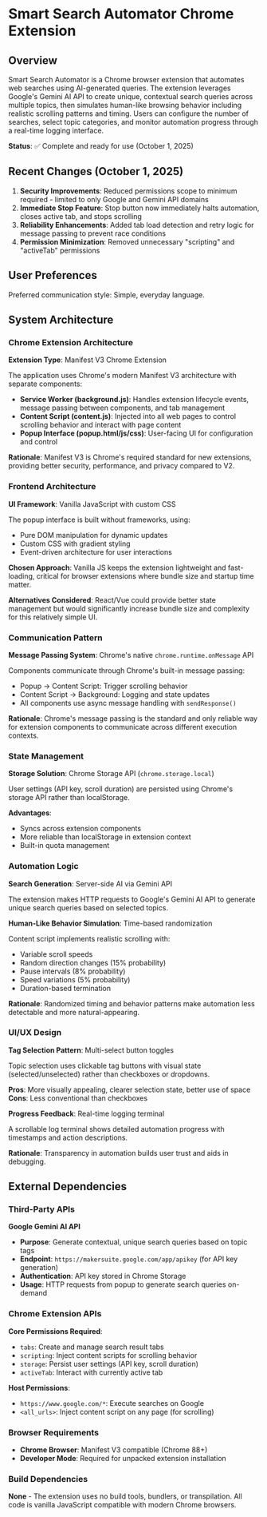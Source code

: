 # Smart Search Automator Chrome Extension

## Overview

Smart Search Automator is a Chrome browser extension that automates web searches using AI-generated queries. The extension leverages Google's Gemini AI API to create unique, contextual search queries across multiple topics, then simulates human-like browsing behavior including realistic scrolling patterns and timing. Users can configure the number of searches, select topic categories, and monitor automation progress through a real-time logging interface.

**Status**: ✅ Complete and ready for use (October 1, 2025)

## Recent Changes (October 1, 2025)

1. **Security Improvements**: Reduced permissions scope to minimum required - limited to only Google and Gemini API domains
2. **Immediate Stop Feature**: Stop button now immediately halts automation, closes active tab, and stops scrolling
3. **Reliability Enhancements**: Added tab load detection and retry logic for message passing to prevent race conditions
4. **Permission Minimization**: Removed unnecessary "scripting" and "activeTab" permissions

## User Preferences

Preferred communication style: Simple, everyday language.

## System Architecture

### Chrome Extension Architecture

**Extension Type**: Manifest V3 Chrome Extension

The application uses Chrome's modern Manifest V3 architecture with separate components:

- **Service Worker (background.js)**: Handles extension lifecycle events, message passing between components, and tab management
- **Content Script (content.js)**: Injected into all web pages to control scrolling behavior and interact with page content
- **Popup Interface (popup.html/js/css)**: User-facing UI for configuration and control

**Rationale**: Manifest V3 is Chrome's required standard for new extensions, providing better security, performance, and privacy compared to V2.

### Frontend Architecture

**UI Framework**: Vanilla JavaScript with custom CSS

The popup interface is built without frameworks, using:
- Pure DOM manipulation for dynamic updates
- Custom CSS with gradient styling
- Event-driven architecture for user interactions

**Chosen Approach**: Vanilla JS keeps the extension lightweight and fast-loading, critical for browser extensions where bundle size and startup time matter.

**Alternatives Considered**: React/Vue could provide better state management but would significantly increase bundle size and complexity for this relatively simple UI.

### Communication Pattern

**Message Passing System**: Chrome's native `chrome.runtime.onMessage` API

Components communicate through Chrome's built-in message passing:
- Popup → Content Script: Trigger scrolling behavior
- Content Script → Background: Logging and state updates
- All components use async message handling with `sendResponse()`

**Rationale**: Chrome's message passing is the standard and only reliable way for extension components to communicate across different execution contexts.

### State Management

**Storage Solution**: Chrome Storage API (`chrome.storage.local`)

User settings (API key, scroll duration) are persisted using Chrome's storage API rather than localStorage.

**Advantages**:
- Syncs across extension components
- More reliable than localStorage in extension context
- Built-in quota management

### Automation Logic

**Search Generation**: Server-side AI via Gemini API

The extension makes HTTP requests to Google's Gemini AI API to generate unique search queries based on selected topics.

**Human-Like Behavior Simulation**: Time-based randomization

Content script implements realistic scrolling with:
- Variable scroll speeds
- Random direction changes (15% probability)
- Pause intervals (8% probability)
- Speed variations (5% probability)
- Duration-based termination

**Rationale**: Randomized timing and behavior patterns make automation less detectable and more natural-appearing.

### UI/UX Design

**Tag Selection Pattern**: Multi-select button toggles

Topic selection uses clickable tag buttons with visual state (selected/unselected) rather than checkboxes or dropdowns.

**Pros**: More visually appealing, clearer selection state, better use of space
**Cons**: Less conventional than checkboxes

**Progress Feedback**: Real-time logging terminal

A scrollable log terminal shows detailed automation progress with timestamps and action descriptions.

**Rationale**: Transparency in automation builds user trust and aids in debugging.

## External Dependencies

### Third-Party APIs

**Google Gemini AI API**
- **Purpose**: Generate contextual, unique search queries based on topic tags
- **Endpoint**: `https://makersuite.google.com/app/apikey` (for API key generation)
- **Authentication**: API key stored in Chrome Storage
- **Usage**: HTTP requests from popup to generate search queries on-demand

### Chrome Extension APIs

**Core Permissions Required**:
- `tabs`: Create and manage search result tabs
- `scripting`: Inject content scripts for scrolling behavior
- `storage`: Persist user settings (API key, scroll duration)
- `activeTab`: Interact with currently active tab

**Host Permissions**:
- `https://www.google.com/*`: Execute searches on Google
- `<all_urls>`: Inject content script on any page (for scrolling)

### Browser Requirements

- **Chrome Browser**: Manifest V3 compatible (Chrome 88+)
- **Developer Mode**: Required for unpacked extension installation

### Build Dependencies

**None** - The extension uses no build tools, bundlers, or transpilation. All code is vanilla JavaScript compatible with modern Chrome browsers.